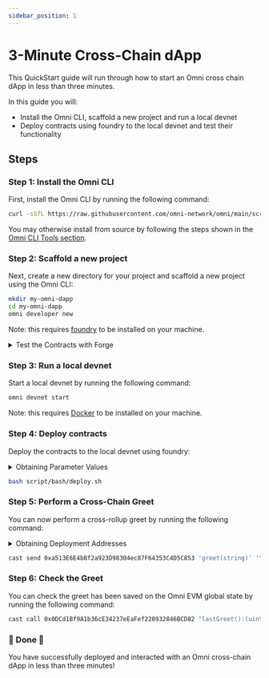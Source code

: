 ```yaml
---
sidebar_position: 1
---
```


# 3-Minute Cross-Chain dApp

This QuickStart guide will run through how to start an Omni cross chain dApp in less than three minutes.

In this guide you will:

- Install the Omni CLI, scaffold a new project and run a local devnet
- Deploy contracts using foundry to the local devnet and test their functionality

## Steps

### Step 1: Install the Omni CLI

First, install the Omni CLI by running the following command:

```bash
curl -sSfL https://raw.githubusercontent.com/omni-network/omni/main/scripts/install_omni_cli.sh | sh -s
```

You may otherwise install from source by following the steps shown in the [Omni CLI Tools section](../../tools/cli/cli.md).

### Step 2: Scaffold a new project

Next, create a new directory for your project and scaffold a new project using the Omni CLI:

```bash
mkdir my-omni-dapp
cd my-omni-dapp
omni developer new
```

Note: this requires [foundry](https://github.com/foundry-rs/foundry) to be installed on your machine.

<details>
<summary>Test the Contracts with Forge</summary>

You can test the contracts with Forge by running the following command:

```bash
forge test
```

</details>

### Step 3: Run a local devnet

Start a local devnet by running the following command:

```bash
omni devnet start
```

Note: this requires [Docker](https://docs.docker.com/get-docker/) to be installed on your machine.

### Step 4: Deploy contracts

Deploy the contracts to the local devnet using foundry:

<details>
<summary>Obtaining Parameter Values</summary>

You can obtain RPC URL values and portal addresses for the running devnet chains by running the following command:

```bash
omni devnet info
```

And you the private key value is the first anvil private key, found by running:

```bash
anvil
```

These values are kept in `./script/bash/.env.example` and are used to deploy the contracts. You can rename the file to `.env` and fill in the values for other networks.

</details>

```bash
bash script/bash/deploy.sh
```

### Step 5: Perform a Cross-Chain Greet

You can now perform a cross-rollup greet by running the following command:

<details>
<summary>Obtaining Deployment Addresses</summary>

You can obtain the XGreeter deployment addresses from the output of the previous forge script deployment.

Because the devnet has just been started, the addresses will be the same as the ones shown below:

```bash
omni_evm: 0x8464135c8F25Da09e49BC8782676a84730C318bC
mock_op: 0x8464135c8F25Da09e49BC8782676a84730C318bC
mock_arb: 0x8464135c8F25Da09e49BC8782676a84730C318bC
```

</details>

```bash
cast send 0xa513E6E4b8f2a923D98304ec87F64353C4D5C853 'greet(string)' 'Yay in 3 minutes!' --private-key 0x59c6995e998f97a5a0044966f0945389dc9e86dae88c7a8412f4603b6b78690d --rpc-url http://localhost:8001 --value 1ether
```

### Step 6: Check the Greet

You can check the greet has been saved on the Omni EVM global state by running the following command:

```bash
cast call 0x0DCd1Bf9A1b36cE34237eEaFef220932846BCD82 "lastGreet():(uint64,uint256,uint256,address,address,string)" --rpc-url http://localhost:8000
```

### 🎉 Done 🎉

You have successfully deployed and interacted with an Omni cross-chain dApp in less than three minutes!
